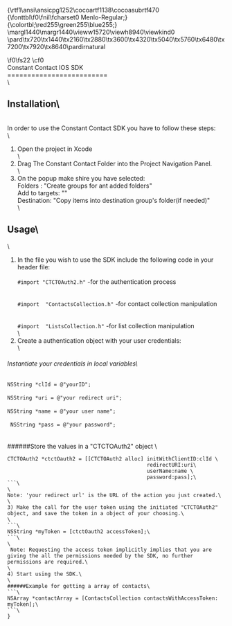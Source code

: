{\rtf1\ansi\ansicpg1252\cocoartf1138\cocoasubrtf470
{\fonttbl\f0\fnil\fcharset0 Menlo-Regular;}
{\colortbl;\red255\green255\blue255;}
\margl1440\margr1440\vieww15720\viewh8940\viewkind0
\pard\tx720\tx1440\tx2160\tx2880\tx3600\tx4320\tx5040\tx5760\tx6480\tx7200\tx7920\tx8640\pardirnatural

\f0\fs22 \cf0 \
Constant Contact IOS SDK\
=========================\
\
## Installation\
\
In order to use the Constant Contact SDK you have to follow these steps:\
\
1) Open the project in Xcode\
\
2) Drag The Constant Contact Folder into the Project Navigation Panel.\
\
3) On the popup make shire you have selected:\
	Folders :            "Create groups for ant added folders" \
	Add to targets: "<yourProjectName>"\
	Destination:     "Copy items into destination group's folder(if needed)"\
\
## Usage\
\
1) In the file you wish to use the SDK include the following code in your header file:\
\
`#import "CTCTOAuth2.h"`            -for the authentication process\
<br>\
`#import  "ContactsCollection.h"` -for contact collection manipulation\
<br>\
`#import  "ListsCollection.h"`         -for list collection manipulation\
\
2) Create a authentication object with your user credentials:\
\
###### Instantiate your credentials in local variables\
```NSString *clId = @"yourID"; ```<br>\
```NSString *uri = @"your redirect uri";```<br>\
```NSString *name = @"your user name";```<br>\
``` NSString *pass = @"your password";```<br>\
\
######Store the values in a "CTCTOAuth2" object \
```\
CTCTOAuth2 *ctctOauth2 = [[CTCTOAuth2 alloc] initWithClientID:clId \
											 redirectURI:uri\
										     userName:name \
											 password:pass];\
```\
\
Note: 'your redirect url' is the URL of the action you just created.\
\
3) Make the call for the user token using the initiated "CTCTOAuth2" object, and save the token in a object of your choosing.\
\
```\
NSString *myToken = [ctctOauth2 accessToken];\
```\
\
 Note: Requesting the access token implicitly implies that you are giving the all the permissions needed by the SDK, no further permissions are required.\
\
4) Start using the SDK.\
\
######Example for getting a array of contacts\
```\
NSArray *contactArray = [ContactsCollection contactsWithAccessToken: myToken];\
```\
}